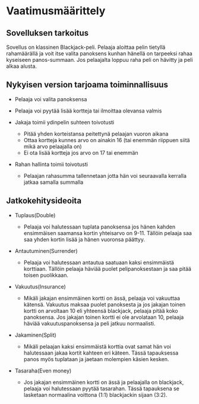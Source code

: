 # Vaatimusmäärittely
## Sovelluksen tarkoitus

Sovellus on klassinen Blackjack-peli. Pelaaja aloittaa pelin tietyllä rahamäärällä ja voit itse valita panoksens kunhan hänellä on
tarpeeksi rahaa kyseiseen panos-summaan. Jos pelaajalta loppuu raha peli on hävitty ja peli alkaa alusta.

## Nykyisen version tarjoama toiminnallisuus

  - Pelaaja voi valita panoksensa
  
  - Pelaaja voi pyytää lisää kortteja tai ilmoittaa olevansa valmis
  
  - Jakaja toimii ydinpelin suhteen toivotusti 
    - Pitää yhden korteistansa peitettynä pelaajan vuoron aikana 
    - Ottaa kortteja kunnes arvo on ainakin 16 (tai enemmän riippuen siitä mikä arvo pelaajalla on)
    - Ei ota lisää kortteja jos arvo on 17 tai enemmän
    
  - Rahan hallinta toimii toivotusti
    - Pelaajan rahasumma tallennetaan jotta hän voi seuraavalla kerralla jatkaa samalla summalla
  
## Jatkokehitysideoita

- Tuplaus(Double)
  - Pelaaja voi halutessaan tuplata panoksensa jos hänen kahden ensimmäisen saamansa kortin yhteisarvo on 9-11. Tällöin pelaaja saa
    saa yhden kortin lisää ja hänen vuoronsa päättyy.
    
- Antautuminen(Surrender)
  - Pelaaja voi halutessaan antautua saatuaan kaksi ensimmäistä korttiaan. Tällöin pelaaja häviää puolet pelipanoksestaan ja saa
    pitää toisen puolikkaan. 
    
- Vakuutus(Insurance)
  - Mikäli jakajan ensimmäinen kortti on ässä, pelaaja voi vakuuttaa kätensä. Vakuutus maksaa puolet panoksesta ja jos jakajan
    toinen kortti on arvoltaan 10 eli yhteensä blackjack, pelaaja pitää koko panoksensa. Jos jakajan toinen kortti ei ole arvolataan
    10, pelaaja häviää vakuutuspanoksensa ja peli jatkuu normaalisti.
    
- Jakaminen(Split)
  - Mikäli pelaajan kaksi ensimmäistä korttia ovat samat hän voi halutessaan jakaa kortit kahteen eri käteen. Tässä tapauksessa
    panos myös tuplataan ja jaetaan molempien käsien kesken.
    
- Tasaraha(Even money)
  - Jos jakajan ensimmäinen kortti on ässä ja pelaajalla on blackjack, pelaaja voi halutessaan pyytää tasarahan. Tässä tapauksena
    se lasketaan normaalina voittona (1:1) blackjackin sijaan (3:2).
